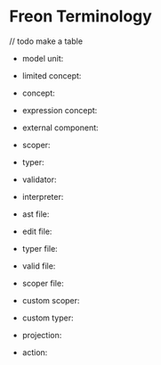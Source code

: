 # Freon Terminology

// todo make a table

- model unit:

- limited concept:

- concept:

- expression concept:

- external component:

- scoper:

- typer:

- validator:

- interpreter:

- ast file:

- edit file:

- typer file:

- valid file:

- scoper file:

- custom scoper:

- custom typer:

- projection:

- action:


